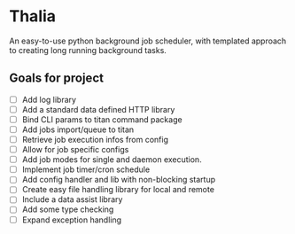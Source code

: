 # Thalia

An easy-to-use python background job scheduler, with templated approach
to creating long running background tasks.

## Goals for project

- [ ] Add log library
- [ ] Add a standard data defined HTTP library
- [ ] Bind CLI params to titan command package
- [ ] Add jobs import/queue to titan
- [ ] Retrieve job execution infos from config
- [ ] Allow for job specific configs
- [ ] Add job modes for single and daemon execution.
- [ ] Implement job timer/cron schedule
- [ ] Add config handler and lib with non-blocking startup
- [ ] Create easy file handling library for local and remote
- [ ] Include a data assist library
- [ ] Add some type checking
- [ ] Expand exception handling
